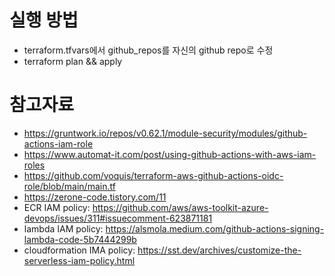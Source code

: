 # 실행 방법
* terraform.tfvars에서 github_repos를 자신의 github repo로 수정
* terraform plan && apply

# 참고자료
* https://gruntwork.io/repos/v0.62.1/module-security/modules/github-actions-iam-role
* https://www.automat-it.com/post/using-github-actions-with-aws-iam-roles
* https://github.com/voquis/terraform-aws-github-actions-oidc-role/blob/main/main.tf
* https://zerone-code.tistory.com/11
* ECR IAM policy: https://github.com/aws/aws-toolkit-azure-devops/issues/311#issuecomment-623871181
* lambda IAM policy: https://alsmola.medium.com/github-actions-signing-lambda-code-5b7444299b
* cloudformation IMA policy: https://sst.dev/archives/customize-the-serverless-iam-policy.html
